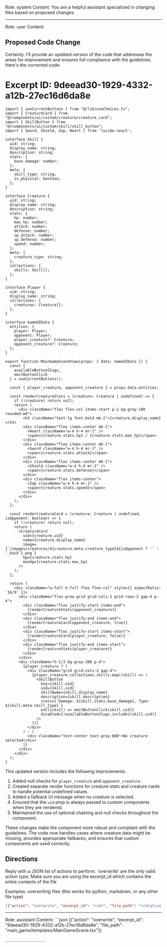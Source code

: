 Role: system
Content: You are a helpful assistant specialized in changing files based on proposed changes.
__________________
Role: user
Content: 
## Proposed Code Change
Certainly. I'll provide an updated version of the code that addresses the areas for improvement and ensures full compliance with the guidelines. Here's the corrected code:

# Excerpt ID: 9deead30-1929-4332-a12b-27ec16d6da8e
```tsx main_game/templates/MainGameScene.tsx
import { useCurrentButtons } from "@/lib/useChoices.ts";
import { CreatureCard } from "@/components/ui/custom/creature/creature_card";
import { SkillButton } from "@/components/ui/custom/skill/skill_button";
import { Sword, Shield, Zap, Heart } from 'lucide-react';

interface Skill {
  uid: string;
  display_name: string;
  description: string;
  stats: {
    base_damage: number;
  };
  meta: {
    skill_type: string;
    is_physical: boolean;
  };
}

interface Creature {
  uid: string;
  display_name: string;
  description: string;
  stats: {
    hp: number;
    max_hp: number;
    attack: number;
    defense: number;
    sp_attack: number;
    sp_defense: number;
    speed: number;
  };
  meta: {
    creature_type: string;
  };
  collections: {
    skills: Skill[];
  };
}

interface Player {
  uid: string;
  display_name: string;
  collections: {
    creatures: Creature[];
  };
}

interface GameUIData {
  entities: {
    player: Player;
    opponent: Player;
    player_creature?: Creature;
    opponent_creature?: Creature;
  };
}

export function MainGameSceneView(props: { data: GameUIData }) {
  const {
    availableButtonSlugs,
    emitButtonClick
  } = useCurrentButtons();

  const { player_creature, opponent_creature } = props.data.entities;

  const renderCreatureStats = (creature: Creature | undefined) => {
    if (!creature) return null;
    return (
      <div className="flex flex-col items-start p-2 bg-gray-100 rounded-md">
        <h3 className="text-lg font-bold mb-2">{creature.display_name}</h3>
        <div className="flex items-center mb-1">
          <Heart className="w-4 h-4 mr-1" />
          <span>{creature.stats.hp} / {creature.stats.max_hp}</span>
        </div>
        <div className="flex items-center mb-1">
          <Sword className="w-4 h-4 mr-1" />
          <span>{creature.stats.attack}</span>
        </div>
        <div className="flex items-center mb-1">
          <Shield className="w-4 h-4 mr-1" />
          <span>{creature.stats.defense}</span>
        </div>
        <div className="flex items-center">
          <Zap className="w-4 h-4 mr-1" />
          <span>{creature.stats.speed}</span>
        </div>
      </div>
    );
  };

  const renderCreatureCard = (creature: Creature | undefined, isOpponent: boolean) => {
    if (!creature) return null;
    return (
      <CreatureCard
        uid={creature.uid}
        name={creature.display_name}
        image={`/images/creatures/${creature.meta.creature_type}${isOpponent ? '' : '_back'}.png`}
        hp={creature.stats.hp}
        maxHp={creature.stats.max_hp}
      />
    );
  };

  return (
    <div className="w-full h-full flex flex-col" style={{ aspectRatio: '16/9' }}>
      <div className="flex-grow grid grid-cols-2 grid-rows-2 gap-4 p-4">
        <div className="flex justify-start items-end">
          {renderCreatureStats(opponent_creature)}
        </div>
        <div className="flex justify-end items-end">
          {renderCreatureCard(opponent_creature, true)}
        </div>
        <div className="flex justify-start items-start">
          {renderCreatureCard(player_creature, false)}
        </div>
        <div className="flex justify-end items-start">
          {renderCreatureStats(player_creature)}
        </div>
      </div>
      <div className="h-1/3 bg-gray-200 p-4">
        {player_creature ? (
          <div className="grid grid-cols-2 gap-4">
            {player_creature.collections.skills.map((skill) => (
              <SkillButton
                key={skill.uid}
                uid={skill.uid}
                skillName={skill.display_name}
                description={skill.description}
                stats={`Damage: ${skill.stats.base_damage}, Type: ${skill.meta.skill_type}`}
                onClick={() => emitButtonClick(skill.uid)}
                disabled={!availableButtonSlugs.includes(skill.uid)}
              />
            ))}
          </div>
        ) : (
          <div className="text-center text-gray-600">No creature selected</div>
        )}
      </div>
    </div>
  );
}
```

This updated version includes the following improvements:

1. Added null checks for `player_creature` and `opponent_creature`.
2. Created separate render functions for creature stats and creature cards to handle potential undefined values.
3. Added a fallback UI message when no creature is selected.
4. Ensured that the `uid` prop is always passed to custom components when they are rendered.
5. Maintained the use of optional chaining and null checks throughout the component.

These changes make the component more robust and compliant with the guidelines. The code now handles cases where creature data might be missing, provides appropriate fallbacks, and ensures that custom components are used correctly.

## Directions
Reply with a JSON list of actions to perform. 'overwrite' are the only valid action type. 
Make sure you are using the excerpt_id which contains the entire contents of the file

Examples:
overwriting files (this works for python, markdown, or any other file type)
```json output_example1
[{"action": "overwrite", "excerpt_id": "<id>", "file_path": "<relative file path>"}]
```

__________________
Role: assistant
Content: ```json
[{"action": "overwrite", "excerpt_id": "9deead30-1929-4332-a12b-27ec16d6da8e", "file_path": "main_game/templates/MainGameScene.tsx"}]
```
__________________
